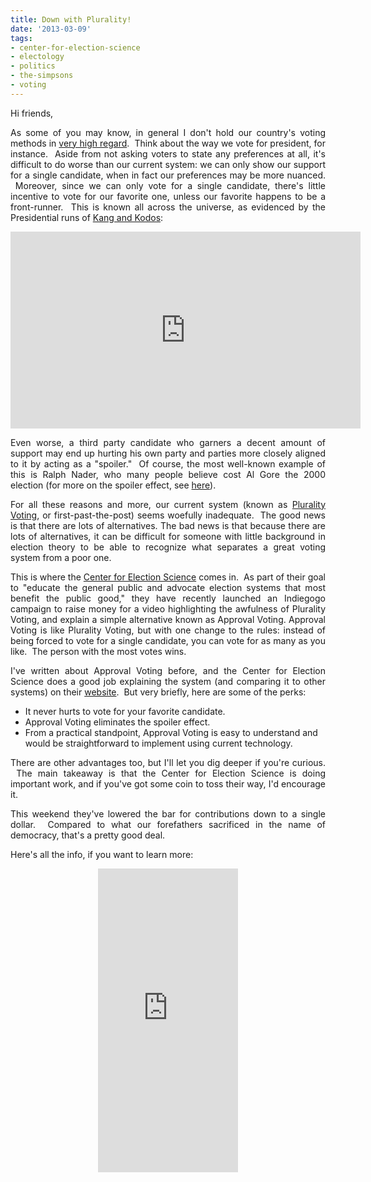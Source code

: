 ```yaml
---
title: Down with Plurality!
date: '2013-03-09'
tags:
- center-for-election-science
- electology
- politics
- the-simpsons
- voting
---
```


Hi friends,
<p style="text-align: justify;">As some of you may know, in general I don't hold our country's voting methods in <a href="http://lightyears.blogs.cnn.com/2012/03/16/opinion-why-a-different-voting-system-might-be-better/">very high regard</a>.  Think about the way we vote for president, for instance.  Aside from not asking voters to state any preferences at all, it's difficult to do worse than our current system: we can only show our support for a single candidate, when in fact our preferences may be more nuanced.  Moreover, since we can only vote for a single candidate, there's little incentive to vote for our favorite one, unless our favorite happens to be a front-runner.  This is known all across the universe, as evidenced by the Presidential runs of <a href="http://en.wikipedia.org/wiki/Kang_and_Kodos">Kang and Kodos</a>:</p>
<p style="text-align: center;"><iframe src="http://www.youtube.com/embed/rAT_BuJAI70" frameborder="0" width="560" height="315"></iframe></p>
<p style="text-align: justify;">Even worse, a third party candidate who garners a decent amount of support may end up hurting his own party and parties more closely aligned to it by acting as a "spoiler."  Of course, the most well-known example of this is Ralph Nader, who many people believe cost Al Gore the 2000 election (for more on the spoiler effect, see <a href="http://www.electology.org/spoiler">here</a>).</p>
<p style="text-align: justify;">For all these reasons and more, our current system (known as <a href="http://en.wikipedia.org/wiki/Plurality_voting_system">Plurality Voting</a>, or first-past-the-post) seems woefully inadequate.  The good news is that there are lots of alternatives. The bad news is that because there are lots of alternatives, it can be difficult for someone with little background in election theory to be able to recognize what separates a great voting system from a poor one.</p>
<p style="text-align: justify;">This is where the <a href="http://www.electology.org/">Center for Election Science</a> comes in.  As part of their goal to "educate the general public and advocate election systems that most benefit the public good," they have recently launched an Indiegogo campaign to raise money for a video highlighting the awfulness of Plurality Voting, and explain a simple alternative known as Approval Voting. Approval Voting is like Plurality Voting, but with one change to the rules: instead of being forced to vote for a single candidate, you can vote for as many as you like.  The person with the most votes wins.</p>
<p style="text-align: justify;">I've written about Approval Voting before, and the Center for Election Science does a good job explaining the system (and comparing it to other systems) on their <a href="http://www.electology.org/approval-voting">website</a>.  But very briefly, here are some of the perks:</p>

<ul>
	<li>It never hurts to vote for your favorite candidate.</li>
	<li>Approval Voting eliminates the spoiler effect.</li>
	<li>From a practical standpoint, Approval Voting is easy to understand and would be straightforward to implement using current technology.</li>
</ul>
<p style="text-align: justify;">There are other advantages too, but I'll let you dig deeper if you're curious.  The main takeaway is that the Center for Election Science is doing important work, and if you've got some coin to toss their way, I'd encourage it.</p>
<p style="text-align: justify;">This weekend they've lowered the bar for contributions down to a single dollar.  Compared to what our forefathers sacrificed in the name of democracy, that's a pretty good deal.</p>
<p style="text-align: justify;">Here's all the info, if you want to learn more:</p>
<p style="text-align: center;"><iframe src="http://www.indiegogo.com/project/337513/widget" frameborder="0" scrolling="no" width="224px" height="486px"></iframe></p>
